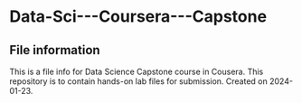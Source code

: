 # Data-Sci---Coursera---Capstone
## File information 
This is a file info for Data Science Capstone course in Cousera.
This repository is to contain hands-on lab files for submission.
Created on 2024-01-23. 
